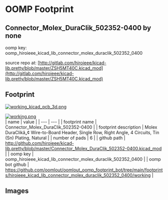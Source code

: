 # OOMP Footprint  
## Connector_Molex_DuraClik_502352-0400  by none  
  
oomp key: oomp_hiroieee_kicad_lib_connector_molex_duraclik_502352_0400  
  
source repo at: [http://gitlab.com/hiroieee/kicad-lib.pretty/blob/master/ZSH5MT40C.kicad_mod](http://gitlab.com/hiroieee/kicad-lib.pretty/blob/master/ZSH5MT40C.kicad_mod)  
## Footprint  
  
[![working_kicad_pcb_3d.png](working_kicad_pcb_3d_600.png)](working_kicad_pcb_3d.png)  
  
[![working.png](working_600.png)](working.png)  
| name | value | 
| --- | --- | 
| footprint name | Connector_Molex_DuraClik_502352-0400 | 
| footprint description | Molex DuraClikâ„¢ Wire-to-Board Header, Single Row, Right Angle, 4 Circuits, Tin (Sn) Plating, Natural | 
| number of pads | 6 | 
| github path | http://github.com/hiroieee/kicad-lib.pretty/blob/master/Connector_Molex_DuraClik_502352-0400.kicad_mod | 
| oomp key | oomp_hiroieee_kicad_lib_connector_molex_duraclik_502352_0400 | 
| oomp bot github | https://github.com/oomlout/oomlout_oomp_footprint_bot/tree/main/footprints/hiroieee_kicad_lib_connector_molex_duraclik_502352_0400/working | 
## Images  
